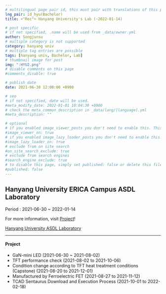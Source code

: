 ```yaml
---
# multilingual page pair id, this must pair with translations of this page. (This name must be unique)
lng_pair: id_hyu(Bachelor)
title: <"Rec"> Hanyang University's Lab (~2022-01-14)

# post specific
# if not specified, .name will be used from _data/owner.yml
author: Songjunsu
# multiple category is not supported
category: hanyang univ
# multiple tag entries are possible
tags: [hanyang univ, Bachelor, Lab]
# thumbnail image for post
img: ":HYU2.png"
# disable comments on this page
#comments_disable: true

# publish date
date: 2021-06-30 12:00:00 +0900

# seo
# if not specified, date will be used.
#meta_modify_date: 2022-01-01 10:04:30 +0900
# check the meta_common_description in _data/lang/[language].yml
#meta_description: ""

# optional
# if you enabled image_viewer_posts you don't need to enable this. This is only if image_viewer_posts = false
#image_viewer_on: true
# if you enabled image_lazy_loader_posts you don't need to enable this. This is only if image_lazy_loader_posts = false
#image_lazy_loader_on: true
# exclude from on site search
#on_site_search_exclude: true
# exclude from search engines
#search_engine_exclude: true
# to disable this page, simply set published: false or delete this file
#published: false
---
```

<!-- outline-start -->
## Hanyang University ERICA Campus ASDL Laboratory

Period : 2021-06-30 ~ 2022-01-14

For more information, visit [Project](https://junsusong98.github.io/tabs/projects.html#id_Lab)!

[Hanyang University ASDL Laboratory](https://yh2424.github.io/)

***

#### Project
- GaN-mini LED (2021-06-30 ~ 2021-08-02)
- TFT performance check (2021-08-02 to 2021-10-06)
- Condition change according to TFT heat treatment conditions (Capstone) (2021-08-20 to 2021-12-01)
- Manufactured by Ferroelectric FET (2021-08-27 to 2021-11-12)
- TCAD Sentaurus Download and Execution Process (2021-10-01 to 2022-02-18)


